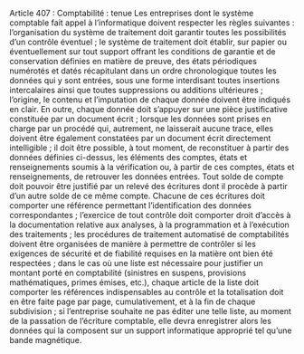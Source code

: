 Article 407 : Comptabilité : tenue
Les entreprises dont le système comptable fait appel à l’informatique doivent respecter les règles suivantes :
l’organisation du système de traitement doit garantir toutes les possibilités d’un contrôle éventuel ;
le système de traitement doit établir, sur papier ou éventuellement sur tout support offrant les conditions de garantie et de conservation définies en matière de preuve, des états périodiques numérotés et datés récapitulant dans un ordre chronologique toutes les données qui y sont entrées, sous une forme interdisant toutes insertions intercalaires ainsi que toutes suppressions ou additions ultérieures ;
l’origine, le contenu et l’imputation de chaque donnée doivent être indiqués en clair. En outre, chaque donnée doit s’appuyer sur une pièce justificative constituée par un document écrit ;
lorsque les données sont prises en charge par un procédé qui, autrement, ne laisserait aucune trace, elles doivent être également constatées par un document écrit directement intelligible ;
il doit être possible, à tout moment, de reconstituer à partir des données définies ci-dessus, les éléments des comptes, états et renseignements soumis à la vérification ou, à partir de ces comptes, états et renseignements, de retrouver les données entrées. Tout solde de compte doit pouvoir être justifié par un relevé des écritures dont il procède à partir d’un autre solde de ce même compte. Chacune de ces écritures doit comporter une référence permettant l’identification des données correspondantes ;
l’exercice de tout contrôle doit comporter droit d’accès à la documentation relative aux analyses, à la programmation et à l’exécution des traitements ;
les procédures de traitement automatisé de comptabilités doivent être organisées de manière à permettre de contrôler si les exigences de sécurité et de fiabilité requises en la matière ont bien été respectées ;
dans le cas où une liste est nécessaire pour justifier un montant porté en comptabilité (sinistres en suspens, provisions mathématiques, primes émises, etc.), chaque article de la liste doit comporter les références indispensables au contrôle et la totalisation doit en être faite page par page, cumulativement, et à la fin de chaque subdivision ;
si l’entreprise souhaite ne pas éditer une telle liste, au moment de la passation de l’écriture comptable, elle devra enregistrer alors les données qui la composent sur un support informatique approprié tel qu’une bande magnétique.